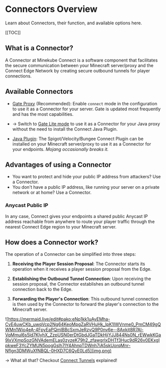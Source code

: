 # Connectors Overview

Learn about Connectors, their function, and available options here.

[[TOC]]

## What is a Connector?

A Connector at Minekube Connect is a software component that facilitates the secure
communication between your Minecraft server/proxy and the Connect Edge Network by
creating secure outbound tunnels for player connections.

## Available Connectors

- [Gate Proxy](gate.md) (Recommended): Enable `connect` mode in the configuration to use it as a Connector for your
  server. Gate is updated most frequently and has the most capabilities.
- -> Switch to [Gate Lite mode](https://gate.minekube.com/guide/lite) to use it as a Connector for your Java proxy
  without the need to install the Connect Java Plugin.

- [Java Plugin](plugin.md): The Spigot/Velocity/Bungee Connect Plugin can be installed on your Minecraft server/proxy to
  use it as a Connector for your endpoints.
  _Mojang occasionally breaks it._

## Advantages of using a Connector

- You want to protect and hide your public IP address from attackers? Use a Connector.
- You don't have a public IP address, like running your server on a private network or at home? Use a Connector.

### Anycast Public IP

In any case, Connect gives your endpoints a shared public Anycast IP address reachable from
anywhere to route your player traffic through the nearest Connect Edge region to your Minecraft server.

## How does a Connector work?

The operation of a Connector can be simplified into three steps:

1. **Receiving the Player Session Proposal**: The Connector starts its operation when it receives a player session
   proposal from the Edge.

2. **Establishing the Outbound Tunnel Connection**: Upon receiving the session proposal, the Connector establishes an
   outbound tunnel connection back to the Edge.

3. **Forwarding the Player's Connection**: This outbound tunnel connection is then used by the Connector to forward the
   player's connection to the Minecraft server.

![https://mermaid.live/edit#pako:eNp1kk1uAyEMha-CvE4uwCKb_uwqVcp2Ng64KeoMpgZaRVHuHk_IpK1IWVnme0_PmCM49gQWMn1Wio4eA-4FpyEaPQmlBBcSxmJeRzyQ9P0nv6e--8Axkit8R7Al-VqMmul6s5ld7KIyhX_ZzpUSN0erDtGbdJGaTDkHjiYJJ844Ns0N_rEWwkKGa9lxVXmpSozGNVAdemELas0zyzeK79h2_zfawgrlxDHTf3Huc9dR26v0EKxgIpkweF3YcZYMUN5pogGslh7lY4AhnpTDWnh7iA5skUorqMnr-Nflgn3DMWuXfNBQL-0HXD7C6QyE0Ld5](img.png)

-> What all that? Checkout [Connect Tunnels](/guide/tunnels) explained!